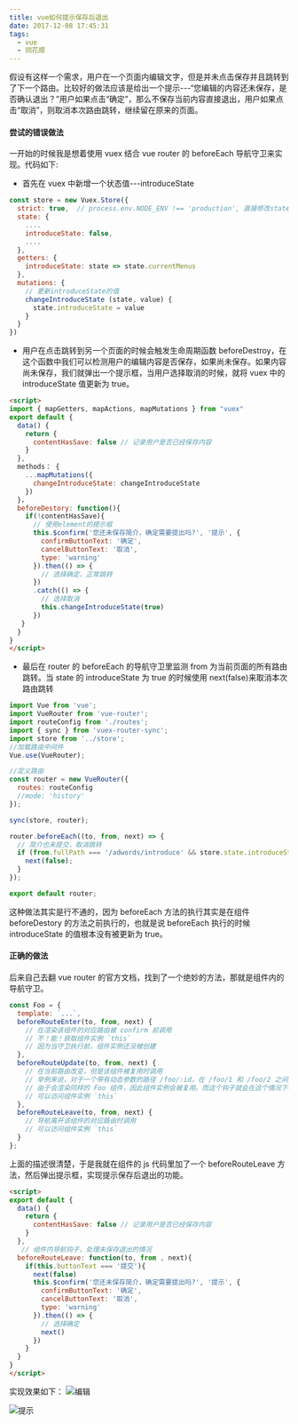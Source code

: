 ```yaml
---
title: vue如何提示保存后退出
date: 2017-12-08 17:45:31
tags: 
  - vue
  - 同花顺
---
```


假设有这样一个需求，用户在一个页面内编辑文字，但是并未点击保存并且跳转到了下一个路由。比较好的做法应该是给出一个提示---“您编辑的内容还未保存，是否确认退出？”用户如果点击“确定”，那么不保存当前内容直接退出，用户如果点击“取消”，则取消本次路由跳转，继续留在原来的页面。

#### 尝试的错误做法

一开始的时候我是想着使用 vuex 结合 vue router 的 beforeEach 导航守卫来实现。代码如下:

* 首先在 vuex 中新增一个状态值---introduceState

```js
const store = new Vuex.Store({
  strict: true,  // process.env.NODE_ENV !== 'production', 直接修改state 抛出异常
  state: {
    ....
    introduceState: false,
    ....
  },
  getters: {
    introduceState: state => state.currentMenus
  },
  mutations: {
    // 更新introduceState的值
    changeIntroduceState (state, value) {
      state.introduceState = value
    }
  }
})
```

* 用户在点击跳转到另一个页面的时候会触发生命周期函数 beforeDestroy，在这个函数中我们可以检测用户的编辑内容是否保存，如果尚未保存。如果内容尚未保存，我们就弹出一个提示框，当用户选择取消的时候，就将 vuex 中的 introduceState 值更新为 true。

```html
<script>
import { mapGetters, mapActions, mapMutations } from "vuex"
export default {
  data() {
    return {
      contentHasSave: false // 记录用户是否已经保存内容
    }
  },
  methods： {
    ...mapMutations({
      changeIntroduceState: changeIntroduceState
    })
  }，
  beforeDestory: function(){
    if(!contentHasSave){
      // 使用element的提示框
      this.$confirm('您还未保存简介，确定需要提出吗?', '提示', {
        confirmButtonText: '确定',
        cancelButtonText: '取消',
        type: 'warning'
      }).then(() => {
        // 选择确定，正常跳转
      })
      .catch(() => {
        // 选择取消
        this.changeIntroduceState(true)
      })
   }
  }
}
</script>
```

* 最后在 router 的 beforeEach 的导航守卫里监测 from 为当前页面的所有路由跳转。当 state 的 introduceState 为 true 的时候使用 next(false)来取消本次路由跳转

```js
import Vue from 'vue';
import VueRouter from 'vue-router';
import routeConfig from './routes';
import { sync } from 'vuex-router-sync';
import store from '../store';
//加载路由中间件
Vue.use(VueRouter);

//定义路由
const router = new VueRouter({
  routes: routeConfig
  //mode: 'history'
});

sync(store, router);

router.beforeEach((to, from, next) => {
  // 简介也未提交，取消跳转
  if (from.fullPath === '/adwords/introduce' && store.state.introduceState === 'not-save') {
    next(false);
  }
});

export default router;
```

这种做法其实是行不通的，因为 beforeEach 方法的执行其实是在组件 beforeDestory 的方法之前执行的，也就是说 beforeEach 执行的时候 introduceState 的值根本没有被更新为 true。

#### 正确的做法

后来自己去翻 vue router 的官方文档，找到了一个绝妙的方法，那就是组件内的导航守卫。

```js
const Foo = {
  template: `...`,
  beforeRouteEnter(to, from, next) {
    // 在渲染该组件的对应路由被 confirm 前调用
    // 不！能！获取组件实例 `this`
    // 因为当守卫执行前，组件实例还没被创建
  },
  beforeRouteUpdate(to, from, next) {
    // 在当前路由改变，但是该组件被复用时调用
    // 举例来说，对于一个带有动态参数的路径 /foo/:id，在 /foo/1 和 /foo/2 之间跳转的时候，
    // 由于会渲染同样的 Foo 组件，因此组件实例会被复用。而这个钩子就会在这个情况下被调用。
    // 可以访问组件实例 `this`
  },
  beforeRouteLeave(to, from, next) {
    // 导航离开该组件的对应路由时调用
    // 可以访问组件实例 `this`
  }
};
```

上面的描述很清楚，于是我就在组件的 js 代码里加了一个 beforeRouteLeave 方法，然后弹出提示框，实现提示保存后退出的功能。

```html
<script>
export default {
  data() {
    return {
      contentHasSave: false // 记录用户是否已经保存内容
    }
  },
   // 组件内导航钩子，处理未保存退出的情况
  beforeRouteLeave: function(to, from , next){
    if(this.buttonText === '提交'){
      next(false)
      this.$confirm('您还未保存简介，确定需要提出吗?', '提示', {
        confirmButtonText: '确定',
        cancelButtonText: '取消',
        type: 'warning'
      }).then(() => {
        // 选择确定
        next()
      })
    }
  }
}
</script>
```

实现效果如下：
![编辑](http://fs.andylistudio.com/blog/introduce2.png)

![提示](http://fs.andylistudio.com/blog/introduce03.png)
